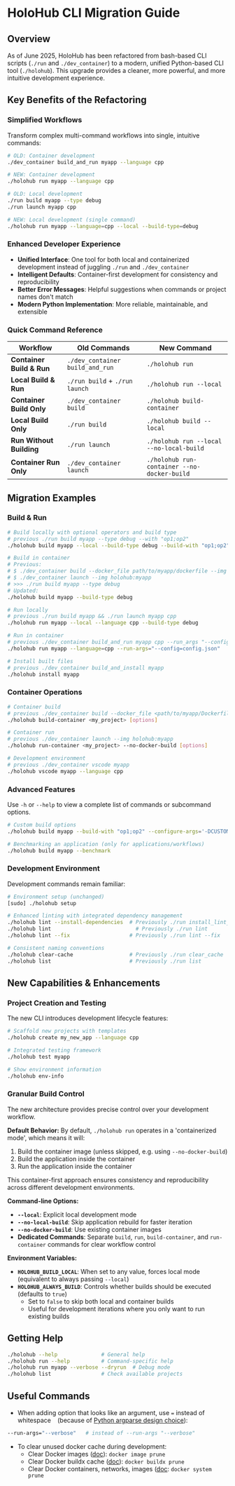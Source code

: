 # HoloHub CLI Migration Guide

## Overview

As of June 2025, HoloHub has been refactored from bash-based CLI scripts (`./run` and `./dev_container`) to a modern, unified Python-based CLI tool (`./holohub`). This upgrade provides a cleaner, more powerful, and more intuitive development experience.

## Key Benefits of the Refactoring

### **Simplified Workflows**
Transform complex multi-command workflows into single, intuitive commands:

```bash
# OLD: Container development
./dev_container build_and_run myapp --language cpp

# NEW: Container development
./holohub run myapp --language cpp
```

```bash
# OLD: Local development
./run build myapp --type debug
./run launch myapp cpp

# NEW: Local development (single command)
./holohub run myapp --language=cpp --local --build-type=debug
```

### **Enhanced Developer Experience**
- **Unified Interface**: One tool for both local and containerized development instead of juggling `./run` and `./dev_container`
- **Intelligent Defaults**: Container-first development for consistency and reproducibility
- **Better Error Messages**: Helpful suggestions when commands or project names don't match
- **Modern Python Implementation**: More reliable, maintainable, and extensible

### **Quick Command Reference**
| Workflow | Old Commands | New Command |
|----------|-------------|-------------|
| **Container Build & Run** | `./dev_container build_and_run` | `./holohub run` |
| **Local Build & Run** | `./run build` + `./run launch` | `./holohub run --local` |
| **Container Build Only** | `./dev_container build` | `./holohub build-container` |
| **Local Build Only** | `./run build` | `./holohub build --local` |
| **Run Without Building** | `./run launch` | `./holohub run --local --no-local-build` |
| **Container Run Only** | `./dev_container launch` | `./holohub run-container --no-docker-build` |

## Migration Examples

### **Build & Run**
```bash
# Build locally with optional operators and build type
# previous ./run build myapp --type debug --with "op1;op2"
./holohub build myapp --local --build-type debug --build-with "op1;op2"

# Build in container
# Previous:
# $ ./dev_container build --docker_file path/to/myapp/dockerfile --img holohub:myapp
# $ ./dev_container launch --img holohub:myapp
# >>> ./run build myapp --type debug
# Updated:
./holohub build myapp --build-type debug

# Run locally
# previous ./run build myapp && ./run launch myapp cpp
./holohub run myapp --local --language cpp --build-type debug

# Run in container
# previous ./dev_container build_and_run myapp cpp --run_args "--config=config.json"
./holohub run myapp --language=cpp --run-args="--config=config.json"

# Install built files
# previous ./dev_container build_and_install myapp
./holohub install myapp
```

### **Container Operations**
```bash
# Container build
# previous ./dev_container build --docker_file <path/to/myapp/Dockerfile> --img holohub:myapp
./holohub build-container <my_project> [options]

# Container run
# previous ./dev_container launch --img holohub:myapp
./holohub run-container <my_project> --no-docker-build [options]

# Development environment
# previous ./dev_container vscode myapp
./holohub vscode myapp --language cpp
```

### **Advanced Features**

Use `-h` or `--help` to view a complete list of commands or subcommand options.

```bash
# Custom build options
./holohub build myapp --build-with "op1;op2" --configure-args='-DCUSTOM=ON'

# Benchmarking an application (only for applications/workflows)
./holohub build myapp --benchmark
```

###  **Development Environment**

Development commands remain familiar:

```bash
# Environment setup (unchanged)
[sudo] ./holohub setup

# Enhanced linting with integrated dependency management
./holohub lint --install-dependencies  # Previously ./run install_lint_deps
./holohub lint                           # Previously ./run lint
./holohub lint --fix                   # Previously ./run lint --fix

# Consistent naming conventions
./holohub clear-cache                  # Previously ./run clear_cache
./holohub list                         # Previously ./run list
```

## New Capabilities & Enhancements

### **Project Creation and Testing**
The new CLI introduces development lifecycle features:

```bash
# Scaffold new projects with templates
./holohub create my_new_app --language cpp

# Integrated testing framework
./holohub test myapp

# Show environment information
./holohub env-info
```


### **Granular Build Control**
The new architecture provides precise control over your development workflow.

**Default Behavior:**
By default, `./holohub run` operates in a 'containerized mode', which means it will:
1. Build the container image (unless skipped, e.g. using `--no-docker-build`)
2. Build the application inside the container
3. Run the application inside the container

This container-first approach ensures consistency and reproducibility across different development environments.

**Command-line Options:**
- **`--local`**: Explicit local development mode
- **`--no-local-build`**: Skip application rebuild for faster iteration
- **`--no-docker-build`**: Use existing container images
- **Dedicated Commands**: Separate `build`, `run`, `build-container`, and `run-container` commands for clear workflow control

**Environment Variables:**
- **`HOLOHUB_BUILD_LOCAL`**: When set to any value, forces local mode (equivalent to always passing `--local`)
- **`HOLOHUB_ALWAYS_BUILD`**: Controls whether builds should be executed (defaults to `true`)
  - Set to `false` to skip both local and container builds
  - Useful for development iterations where you only want to run existing builds


## Getting Help

```bash
./holohub --help              # General help
./holohub run --help          # Command-specific help
./holohub run myapp --verbose --dryrun  # Debug mode
./holohub list                # Check available projects
```


## Useful Commands

- When adding option that looks like an argument, use `=` instead of whitespace ` ` (because of [Python argparse design choice](https://github.com/python/cpython/issues/53580)):
```bash
--run-args="--verbose"   # instead of --run-args "--verbose"
```

- To clear unused docker cache during development:
  - Clear Docker images ([doc](https://docs.docker.com/reference/cli/docker/image/prune/)): `docker image prune`
  - Clear Docker buildx cache ([doc](https://docs.docker.com/reference/cli/docker/buildx/prune/)): `docker buildx prune`
  - Clear Docker containers, networks, images ([doc](https://docs.docker.com/reference/cli/docker/system/prune/): `docker system prune`
